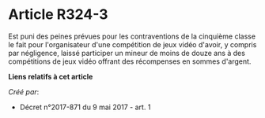 # Article R324-3

Est puni des peines prévues pour les contraventions de la cinquième classe le fait pour l'organisateur d'une compétition de
jeux vidéo d'avoir, y compris par négligence, laissé participer un mineur de moins de douze ans à des compétitions de jeux
vidéo offrant des récompenses en sommes d'argent.

**Liens relatifs à cet article**

_Créé par_:

  - Décret n°2017-871 du 9 mai 2017 - art. 1
